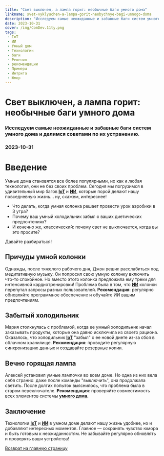 ```yaml
---
title: "Свет выключен, а лампа горит: необычные баги умного дома"
linkname: svet-vyklyuchen-a-lampa-gorit-neobychnye-bagi-umnogo-doma
description: "Исследуем самые неожиданные и забавные баги систем умного дома и делимся советами по их устранению."
date: 2023-10-31
cover: /img/ComDev.11ty.png
tags:
 - IoT
 - ИИ
 - Умный дом
 - Технологии
 - баги
 - Решения
 - рекомендации
 - Примеры
 - Интрига
 - Юмор
---
```


# Свет выключен, а лампа горит: необычные баги умного дома
### Исследуем самые неожиданные и забавные баги систем умного дома и делимся советами по их устранению.
### 2023-10-31

# Введение
Умные дома становятся все более популярными, но как и любая технология, они не без своих проблем. Сегодня мы погрузимся в удивительный мир багов **[IoT](/)** и **[ИИ](/)**, которые порой делают нашу повседневную жизнь... ну, скажем, интереснее!

* Что делать, когда умная колонка решает провести урок аэробики в 3 утра?
* Почему ваш умный холодильник забыл о ваших диетических предпочтениях?
* И конечно же, классический: почему свет не выключается, когда вы это просите?

Давайте разбираться!

## Причуды умной колонки
Однажды, после тяжелого рабочего дня, Джон решил расслабиться под медитативную музыку. Он попросил свою умную колонку включить что-то спокойное. Но вместо этого колонка предложила ему треки для интенсивной кардиотренировки! Проблема была в том, что **[ИИ](/)** колонки перепутал запросы разных пользователей. **Рекомендация**: регулярно обновляйте программное обеспечение и обучайте ИИ вашим предпочтениям.

## Забытый холодильник
Мария столкнулась с проблемой, когда ее умный холодильник начал заказывать продукты, которые она давно исключила из своего рациона. Оказалось, что холодильник **[IoT](/)** "забыл" о ее новой диете из-за сбоя в облачном хранилище. **Рекомендация**: проводите регулярную синхронизацию данных и создавайте резервные копии.

## Вечно горящая лампа
Алексей установил умные лампочки во всем доме. Но одна из них вела себя странно: даже после команды "выключить", она продолжала светить. После долгих попыток выяснилось, что проблема была в старом переключателе. **Рекомендация**: проверяйте совместимость всех элементов системы **[умного дома](/)**.

## Заключение
Технологии **[IoT](/)** и **[ИИ](/)** в умном доме делают нашу жизнь удобнее, но и добавляют интересных моментов. Главное — сохранять чувство юмора и быть готовым к неожиданностям. Не забывайте регулярно обновлять и проверять ваши устройства!

[Возврат на главную страницу](/)